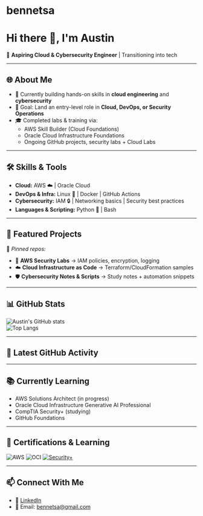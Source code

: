 # bennetsa
# Hi there 👋, I'm Austin  

🚀 **Aspiring Cloud & Cybersecurity Engineer** | Transitioning into tech  

---

## 🌐 About Me
- 🔭 Currently building hands-on skills in **cloud engineering** and **cybersecurity**  
- 🎯 Goal: Land an entry-level role in **Cloud, DevOps, or Security Operations**  
- 🎓 Completed labs & training via:
  - AWS Skill Builder (Cloud Foundations)  
  - Oracle Cloud Infrastructure Foundations  
  - Ongoing GitHub projects, security labs + Cloud Labs 

---

## 🛠️ Skills & Tools
- **Cloud:** AWS ☁️ | Oracle Cloud  
- **DevOps & Infra:** Linux 🐧 | Docker | GitHub Actions  
- **Cybersecurity:** IAM 🔒 | Networking basics | Security best practices  
- **Languages & Scripting:** Python 🐍 | Bash  

---

## 📂 Featured Projects
🌟 *Pinned repos:*  
- 🔑 **AWS Security Labs** → IAM policies, encryption, logging  
- ☁️ **Cloud Infrastructure as Code** → Terraform/CloudFormation samples  
- 🛡️ **Cybersecurity Notes & Scripts** → Study notes + automation snippets  

---

## 📊 GitHub Stats
![Austin's GitHub stats](https://github-readme-stats.vercel.app/api?username=bennetsa&show_icons=true&theme=radical)  
![Top Langs](https://github-readme-stats.vercel.app/api/top-langs/?username=bennetsa&layout=compact&theme=radical)  

---

## 🔄 Latest GitHub Activity
<!--START_SECTION:activity-->
<!--END_SECTION:activity-->

---

## 📚 Currently Learning

- AWS Solutions Architect (in progress)
- Oracle Cloud Infrastructure Generative AI Professional
- CompTIA Security+ (studying)
- GitHub Foundations

___
## 🏅 Certifications & Learning

![AWS](https://img.shields.io/badge/AWS-Cloud%20Practitioner-FF9900?style=for-the-badge&logo=amazonaws&logoColor=white)
![OCI](https://img.shields.io/badge/Oracle%20Cloud-Foundations-F80000?style=for-the-badge&logo=oracle&logoColor=white)
[![Security+](https://img.shields.io/badge/CompTIA-Security%2B%20(In%20Progress)-gray?style=for-the-badge&logo=comptia&logoColor=white)]([LINK-TO-YOUR-STUDY-PLAN](https://www.credly.com/users/steven-bennett.d5a92816/badges#credly))

---

## 📫 Connect With Me
- 💼 [LinkedIn](https://linkedin.com/in/austinbennett08)   
- 📧 Email: bennetsa@gmail.com 


